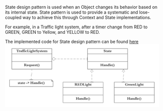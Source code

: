State design pattern is used when an Object changes its behavior based on its internal state. State pattern is used to provide a systematic and lose-coupled way to achieve this through Context and State implementations.<br>

For example, in a Traffic light system, after a timer change from RED to GREEN, GREEN to Yellow, and YELLOW to RED. <br>

The implemented code for State design pattern can be found [here](state.rb) <br>
![UML - State - Design Pattern](state.png "UML - State - Design Pattern")